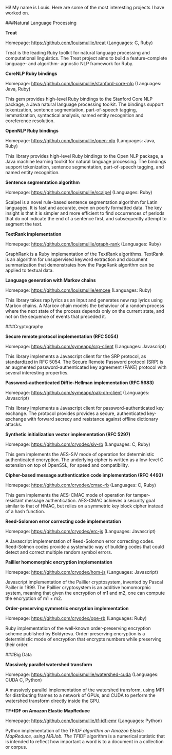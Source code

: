 Hi! My name is Louis. Here are some of the most interesting projects I have worked on.

###Natural Language Processing

**Treat**

Homepage: https://github.com/louismullie/treat
(Languages: C, Ruby)

Treat is the leading Ruby toolkit for natural language processing and computational linguistics. The Treat project aims to build a feature-complete language- and algorithm- agnostic NLP framework for Ruby.

**CoreNLP Ruby bindings**

Homepage: https://github.com/louismullie/stanford-core-nlp
(Languages: Java, Ruby)

This gem provides high-level Ruby bindings to the Stanford Core NLP package, a Java natural language processing toolkit. The bindings support tokenization, sentence segmentation, part-of-speech tagging, lemmatization, syntactical analysis, named entity recognition and coreference resolution.

**OpenNLP Ruby bindings**

Homepage: https://github.com/louismullie/open-nlp
(Languages: Java, Ruby)

This library provides high-level Ruby bindings to the Open NLP package, a Java machine learning toolkit for natural language processing. The bindings support tokenization, sentence segmentation, part-of-speech tagging, and named entity recognition.

**Sentence segmentation algorithm**

Homepage: https://github.com/louismullie/scalpel
(Languages: Ruby)

Scalpel is a novel rule-based sentence segmentation algorithm for Latin languages. It is fast and accurate, even on poorly formatted data. The key insight is that it is simpler and more efficient to find occurrences of periods that do not indicate the end of a sentence first, and subsequently attempt to segment the text.

**TextRank implementation**

Homepage: https://github.com/louismullie/graph-rank
(Languages: Ruby)

GraphRank is a Ruby implementation of the TextRank algorithms. TextRank is an algorithm for unsupervised keyword extraction and document summarization that demonstrates how the PageRank algorithm can be applied to textual data.

**Language generation with Markov chains**

Homepage: https://github.com/louismullie/emcee
(Languages: Ruby)

This library takes rap lyrics as an input and generates new rap lyrics using Markov chains. A Markov chain models the behaviour of a random process where the next state of the process depends only on the current state, and not on the sequence of events that preceded it.

###Cryptography

**Secure remote protocol implementation (RFC 5054)**

Homepage: https://github.com/symeapp/srp-client
(Languages: Javascript)

This library implements a Javascript client for the SRP protocol, as standardized in RFC 5054. The Secure Remote Password protocol (SRP) is an augmented password-authenticated key agreement (PAKE) protocol with several interesting properties.

**Password-authenticated Diffie-Hellman implementation (RFC 5683)**

Homepage: https://github.com/symeapp/pak-dh-client
(Languages: Javascript)

This library implements a Javascript client for password-authenticated key exchange. The protocol provides provides a secure, authenticated key-exchange with forward secrecy and resistance against offline dictionary attacks.

**Synthetic initialization vector implementation (RFC 5297)**

Homepage: https://github.com/cryodex/siv-rb
(Languages: C, Ruby)

This gem implements the AES-SIV mode of operation for deterministic authenticated encryption. The underlying cipher is written as a low-level C extension on top of OpenSSL, for speed and compatibility.

**Cipher-based message authentication code implementation (RFC 4493)**

Homepage: https://github.com/cryodex/cmac-rb
(Languages: C, Ruby)

This gem implements the AES-CMAC mode of operation for tamper-resistant message authentication. AES-CMAC achieves a security goal similar to that of 
HMAC, but relies on a symmetric key block cipher instead of a hash function.

**Reed-Solomon error correcting code implementation**

Homepage: https://github.com/cryodex/erc-js
(Languages: Javascript)

A Javascript implementation of Reed-Solomon error correcting codes. Reed-Solmon codes provide a systematic way of building codes that could detect and correct multiple random symbol errors.

**Paillier homomorphic encryption implementation**

Homepage: https://github.com/cryodex/hom-js
(Languages: Javascript)

 Javascript implementation of the Paillier cryptosystem, invented by Pascal Pailler in 1999. The Paillier cryptosystem is an additive homomorphic system, meaning that given the encryption of m1 and m2, one can compute the encryption of m1 + m2.

**Order-preserving symmetric encryption implementation**

Homepage: https://github.com/cryodex/ope-rb
(Languages: Ruby)

Ruby implementation of the well-known order-preserving encryption scheme published by Boldyreva. Order-preserving encryption is a deterministic mode of encryption that encrypts numbers while preserving their order. 

###Big Data

**Massively parallel watershed transform**

Homepage: https://github.com/louismullie/watershed-cuda
(Languages: CUDA C, Python)

A massively parallel implementation of the watershed transform, using MPI for distributing frames to a network of GPUs, and CUDA to perform the watershed transform directly inside the GPU.

**TF*IDF on Amazon Elastic MapReduce**

Homepage: https://github.com/louismullie/tf-idf-emr
(Languages: Python)

Python implementation of the TF*IDF algorithm on Amazon Elastic MapReduce, using MRJob. The TF*IDF algorithm is a numerical statistic that is intended to reflect how important a word is to a document in a collection or corpus.
